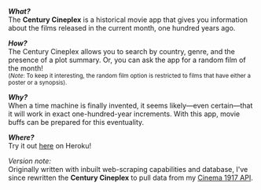 **_What?_**   
The **Century Cineplex** is a historical movie app that gives you information about the films released in the current month, one hundred years ago.

**_How?_**  
The Century Cineplex allows you to search by country, genre, and the presence of a plot summary. Or, you can ask the app for a random film of the month!   
<sub>(_Note_: To keep it interesting, the random film option is restricted to films that have either a poster or a synopsis).</sub>

**_Why?_**  
When a time machine is finally invented, it seems likely—even certain—that it will work in exact one-hundred-year increments. With this app, movie buffs can be prepared for this eventuality.

**_Where?_**  
Try it out [here](http://century-cineplex.herokuapp.com/) on Heroku!

_Version note:_  
Originally written with inbuilt web-scraping capabilities and database, I've since rewritten the **Century Cineplex** to pull data from my [Cinema 1917 API](https://github.com/kfrn/cinema-1917-api).
